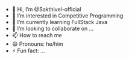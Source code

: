 - 👋 Hi, I’m @Sakthivel-official
- 👀 I’m interested in Competitive Programming
- 🌱 I’m currently learning FullStack Java
- 💞️ I’m looking to collaborate on ...
- 📫 How to reach me 
- 😄 Pronouns: he/him
- ⚡ Fun fact: ...

<!---
Sakthivel-official/Sakthivel-official is a ✨ special ✨ repository because its `README.md` (this file) appears on your GitHub profile.
You can click the Preview link to take a look at your changes.
--->
